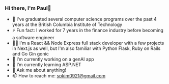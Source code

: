 ### Hi there, I'm Paul👋

- 🌱 I've graduated several computer science programs over the past 4 years at the British Columbia Institute of Technology
- ⚡ Fun fact: I worked for 7 years in the finance industry before becoming a software engineer
- 👨‍💻 I'm a React && Node Express full stack developer with a few projects in Next.js as well, but I'm also familiar with Python Flask, Ruby on Rails and Go Gin gonic
- 🔭 I’m currently working on a genAI app
- 🌱 I’m currently learning ASP.NET
- 💬 Ask me about anything!
- 📫 How to reach me: spkim0921@gmail.com
